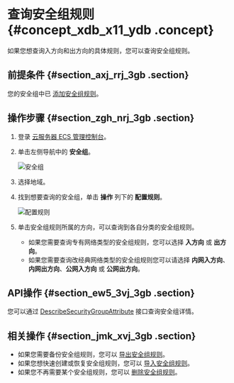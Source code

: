 # 查询安全组规则 {#concept_xdb_x11_ydb .concept}

如果您想查询入方向和出方向的具体规则，您可以查询安全组规则。

## 前提条件 {#section_axj_rrj_3gb .section}

您的安全组中已 [添加安全组规则](intl.zh-CN/用户指南/安全组/添加安全组规则.md#)。

## 操作步骤 {#section_zgh_nrj_3gb .section}

1.  登录 [云服务器 ECS 管理控制台](https://ecs.console.aliyun.com/#/home)。
2.  单击左侧导航中的 **安全组**。

    ![安全组](http://static-aliyun-doc.oss-cn-hangzhou.aliyuncs.com/assets/img/9721/154866504835964_zh-CN.png)

3.  选择地域。
4.  找到想要查询的安全组，单击 **操作** 列下的 **配置规则**。

    ![配置规则](http://static-aliyun-doc.oss-cn-hangzhou.aliyuncs.com/assets/img/9721/154866504835965_zh-CN.png)

5.  单击安全组规则所属的方向，可以查询到各自分类的安全组规则。
    -   如果您需要查询专有网络类型的安全组规则，您可以选择 **入方向** 或 **出方向**。
    -   如果您需要查询改经典网络类型的安全组规则您可以请选择 **内网入方向**、**内网出方向**、**公网入方向** 或 **公网出方向**。

## API操作 {#section_ew5_3vj_3gb .section}

您可以通过 [DescribeSecurityGroupAttribute](../../../../../intl.zh-CN/API参考/安全组/DescribeSecurityGroupAttribute.md#) 接口查询安全组详情。

## 相关操作 {#section_jmk_xvj_3gb .section}

-   如果您需要备份安全组规则，您可以 [导出安全组规则](intl.zh-CN/用户指南/安全组/导出安全组规则.md#)。
-   如果您想快速创建或恢复安全组规则，您可以 [导入安全组规则](intl.zh-CN/用户指南/安全组/导入安全组规则.md#)。
-   如果您不再需要某个安全组规则，您可以 [删除安全组规则](intl.zh-CN/用户指南/安全组/删除安全组规则.md#)。

